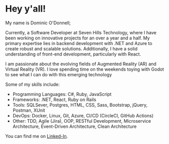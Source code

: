 # Hey y'all!
My name is Dominic O'Donnell;

Currently, a Software Developer at Seven Hills Technology, where I have been working on innovative projects for an over a year and a half. My primary expertise lies in backend development with .NET and Azure to create robust and scalable solutions. Additionally, I have a solid understanding of front-end development, particularly with React.

I am passionate about the evolving fields of Augmented Reality (AR) and Virtual Reality (VR). I love spending time on the weekends toying with Godot to see what I can do with this emerging technology

Some of my skills include:
* Programming Languages: C#, Ruby, JavaScript
* Frameworks: .NET, React, Ruby on Rails
* Tools: SQLSever, Postgres, HTML, CSS, Sass, Bootstrap, jQuery, Postman, XUnit
* DevOps: Docker, Linux, Git, Azure, CI/CD (CircleCI, GitHub Actions)
* Other: TDD, Agile (Jira), OOP, RESTful Development, Microservice Architecture, Event-Driven Architecture, Clean Architecture

You can find me on [Linked-In][3].
<!-- icons with padding -->

[1.1]: http://i.imgur.com/tXSoThF.png (twitter icon with padding)
[2.1]: http://i.imgur.com/0o48UoR.png (github icon with padding)

<!-- icons without padding -->

[1.2]: http://i.imgur.com/wWzX9uB.png (twitter icon without padding)
[2.2]: http://i.imgur.com/9I6NRUm.png (github icon without padding)
[3.2]: https://raw.githubusercontent.com/MartinHeinz/MartinHeinz/master/linkedin-3-16.png (LinkedIn icon without padding)


<!-- links to your social media accounts -->

[2]: https://github.com/Dominicod
[3]: https://www.linkedin.com/in/dominic-odonnell/


<!-- Resources -->
<!-- Icons: https://simpleicons.org/ -->
<!-- GitHub Stats: https://github.com/anuraghazra/github-readme-stats -->
<!-- Emojis: https://emojipedia.org/emoji/ -->
<!-- HTML Emojis: https://www.fileformat.info/index.htm -->
<!-- Shields: https://shields.io/ -->
<!-- Awesome GitHub Profile README: https://github.com/abhisheknaiidu/awesome-github-profile-readme -->
